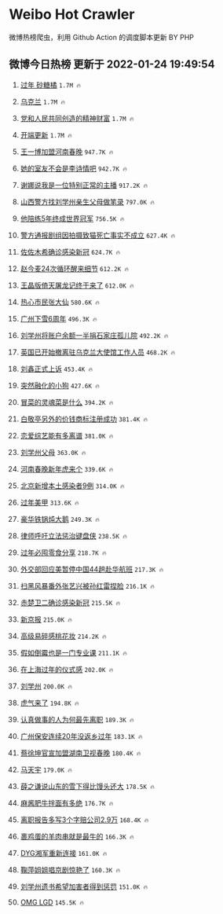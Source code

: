 # Weibo Hot Crawler 



微博热榜爬虫，利用 Github Action 的调度脚本更新 BY PHP 


## 微博今日热榜 更新于 2022-01-24 19:49:54 
1. [过年 砂糖橘](https://s.weibo.com/weibo?q=%E8%BF%87%E5%B9%B4%20%E7%A0%82%E7%B3%96%E6%A9%98&Refer=top) `1.7M 🔥` 

1. [乌克兰](https://s.weibo.com/weibo?q=%E4%B9%8C%E5%85%8B%E5%85%B0&Refer=top) `1.7M 🔥` 

1. [党和人民共同创造的精神财富](https://s.weibo.com/weibo?q=%23%E5%85%9A%E5%92%8C%E4%BA%BA%E6%B0%91%E5%85%B1%E5%90%8C%E5%88%9B%E9%80%A0%E7%9A%84%E7%B2%BE%E7%A5%9E%E8%B4%A2%E5%AF%8C%23&Refer=top) `1.7M 🔥` 

1. [开端更新](https://s.weibo.com/weibo?q=%23%E5%BC%80%E7%AB%AF%E6%9B%B4%E6%96%B0%23&Refer=top) `1.7M 🔥` 

1. [王一博加盟河南春晚](https://s.weibo.com/weibo?q=%23%E7%8E%8B%E4%B8%80%E5%8D%9A%E5%8A%A0%E7%9B%9F%E6%B2%B3%E5%8D%97%E6%98%A5%E6%99%9A%23&Refer=top) `947.7K 🔥` 

1. [她的室友不会是李诗情吧](https://s.weibo.com/weibo?q=%23%E5%A5%B9%E7%9A%84%E5%AE%A4%E5%8F%8B%E4%B8%8D%E4%BC%9A%E6%98%AF%E6%9D%8E%E8%AF%97%E6%83%85%E5%90%A7%23&Refer=top) `942.7K 🔥` 

1. [谢娜说我是一位特别正常的主播](https://s.weibo.com/weibo?q=%23%E8%B0%A2%E5%A8%9C%E8%AF%B4%E6%88%91%E6%98%AF%E4%B8%80%E4%BD%8D%E7%89%B9%E5%88%AB%E6%AD%A3%E5%B8%B8%E7%9A%84%E4%B8%BB%E6%92%AD%23&Refer=top) `917.2K 🔥` 

1. [山西警方找刘学州亲生父母做笔录](https://s.weibo.com/weibo?q=%23%E5%B1%B1%E8%A5%BF%E8%AD%A6%E6%96%B9%E6%89%BE%E5%88%98%E5%AD%A6%E5%B7%9E%E4%BA%B2%E7%94%9F%E7%88%B6%E6%AF%8D%E5%81%9A%E7%AC%94%E5%BD%95%23&Refer=top) `797.0K 🔥` 

1. [他陪练5年终成世界冠军](https://s.weibo.com/weibo?q=%23%E4%BB%96%E9%99%AA%E7%BB%835%E5%B9%B4%E7%BB%88%E6%88%90%E4%B8%96%E7%95%8C%E5%86%A0%E5%86%9B%23&Refer=top) `756.5K 🔥` 

1. [警方通报剧组因拍摄致猫死亡事实不成立](https://s.weibo.com/weibo?q=%23%E8%AD%A6%E6%96%B9%E9%80%9A%E6%8A%A5%E5%89%A7%E7%BB%84%E5%9B%A0%E6%8B%8D%E6%91%84%E8%87%B4%E7%8C%AB%E6%AD%BB%E4%BA%A1%E4%BA%8B%E5%AE%9E%E4%B8%8D%E6%88%90%E7%AB%8B%23&Refer=top) `627.4K 🔥` 

1. [佐佐木希确诊感染新冠](https://s.weibo.com/weibo?q=%23%E4%BD%90%E4%BD%90%E6%9C%A8%E5%B8%8C%E7%A1%AE%E8%AF%8A%E6%84%9F%E6%9F%93%E6%96%B0%E5%86%A0%23&Refer=top) `624.7K 🔥` 

1. [赵今麦24次循环醒来细节](https://s.weibo.com/weibo?q=%23%E8%B5%B5%E4%BB%8A%E9%BA%A624%E6%AC%A1%E5%BE%AA%E7%8E%AF%E9%86%92%E6%9D%A5%E7%BB%86%E8%8A%82%23&Refer=top) `612.2K 🔥` 

1. [王晶版倚天屠龙记终于来了](https://s.weibo.com/weibo?q=%23%E7%8E%8B%E6%99%B6%E7%89%88%E5%80%9A%E5%A4%A9%E5%B1%A0%E9%BE%99%E8%AE%B0%E7%BB%88%E4%BA%8E%E6%9D%A5%E4%BA%86%23&Refer=top) `612.0K 🔥` 

1. [热心市民张大仙](https://s.weibo.com/weibo?q=%23%E7%83%AD%E5%BF%83%E5%B8%82%E6%B0%91%E5%BC%A0%E5%A4%A7%E4%BB%99%23&Refer=top) `580.6K 🔥` 

1. [广州下雪6周年](https://s.weibo.com/weibo?q=%23%E5%B9%BF%E5%B7%9E%E4%B8%8B%E9%9B%AA6%E5%91%A8%E5%B9%B4%23&Refer=top) `496.3K 🔥` 

1. [刘学州将账户余额一半捐石家庄孤儿院](https://s.weibo.com/weibo?q=%23%E5%88%98%E5%AD%A6%E5%B7%9E%E5%B0%86%E8%B4%A6%E6%88%B7%E4%BD%99%E9%A2%9D%E4%B8%80%E5%8D%8A%E6%8D%90%E7%9F%B3%E5%AE%B6%E5%BA%84%E5%AD%A4%E5%84%BF%E9%99%A2%23&Refer=top) `492.2K 🔥` 

1. [英国已开始撤离驻乌克兰大使馆工作人员](https://s.weibo.com/weibo?q=%23%E8%8B%B1%E5%9B%BD%E5%B7%B2%E5%BC%80%E5%A7%8B%E6%92%A4%E7%A6%BB%E9%A9%BB%E4%B9%8C%E5%85%8B%E5%85%B0%E5%A4%A7%E4%BD%BF%E9%A6%86%E5%B7%A5%E4%BD%9C%E4%BA%BA%E5%91%98%23&Refer=top) `468.2K 🔥` 

1. [刘鑫正式上诉](https://s.weibo.com/weibo?q=%23%E5%88%98%E9%91%AB%E6%AD%A3%E5%BC%8F%E4%B8%8A%E8%AF%89%23&Refer=top) `453.4K 🔥` 

1. [突然融化的小狗](https://s.weibo.com/weibo?q=%23%E7%AA%81%E7%84%B6%E8%9E%8D%E5%8C%96%E7%9A%84%E5%B0%8F%E7%8B%97%23&Refer=top) `427.6K 🔥` 

1. [冒菜的灵魂菜是什么](https://s.weibo.com/weibo?q=%23%E5%86%92%E8%8F%9C%E7%9A%84%E7%81%B5%E9%AD%82%E8%8F%9C%E6%98%AF%E4%BB%80%E4%B9%88%23&Refer=top) `394.2K 🔥` 

1. [白敬亭另外的价钱商标注册成功](https://s.weibo.com/weibo?q=%23%E7%99%BD%E6%95%AC%E4%BA%AD%E5%8F%A6%E5%A4%96%E7%9A%84%E4%BB%B7%E9%92%B1%E5%95%86%E6%A0%87%E6%B3%A8%E5%86%8C%E6%88%90%E5%8A%9F%23&Refer=top) `381.4K 🔥` 

1. [恋爱综艺能有多离谱](https://s.weibo.com/weibo?q=%23%E6%81%8B%E7%88%B1%E7%BB%BC%E8%89%BA%E8%83%BD%E6%9C%89%E5%A4%9A%E7%A6%BB%E8%B0%B1%23&Refer=top) `381.0K 🔥` 

1. [刘学州父母](https://s.weibo.com/weibo?q=%E5%88%98%E5%AD%A6%E5%B7%9E%E7%88%B6%E6%AF%8D&Refer=top) `363.0K 🔥` 

1. [河南春晚新年虎来个](https://s.weibo.com/weibo?q=%E6%B2%B3%E5%8D%97%E6%98%A5%E6%99%9A%E6%96%B0%E5%B9%B4%E8%99%8E%E6%9D%A5%E4%B8%AA&Refer=top) `339.6K 🔥` 

1. [北京新增本土感染者9例](https://s.weibo.com/weibo?q=%23%E5%8C%97%E4%BA%AC%E6%96%B0%E5%A2%9E%E6%9C%AC%E5%9C%9F%E6%84%9F%E6%9F%93%E8%80%859%E4%BE%8B%23&Refer=top) `314.0K 🔥` 

1. [过年美甲](https://s.weibo.com/weibo?q=%E8%BF%87%E5%B9%B4%E7%BE%8E%E7%94%B2&Refer=top) `313.6K 🔥` 

1. [豪华铁锅炖大鹅](https://s.weibo.com/weibo?q=%E8%B1%AA%E5%8D%8E%E9%93%81%E9%94%85%E7%82%96%E5%A4%A7%E9%B9%85&Refer=top) `249.3K 🔥` 

1. [律师呼吁立法惩治键盘侠](https://s.weibo.com/weibo?q=%23%E5%BE%8B%E5%B8%88%E5%91%BC%E5%90%81%E7%AB%8B%E6%B3%95%E6%83%A9%E6%B2%BB%E9%94%AE%E7%9B%98%E4%BE%A0%23&Refer=top) `238.5K 🔥` 

1. [过年必囤零食分享](https://s.weibo.com/weibo?q=%23%E8%BF%87%E5%B9%B4%E5%BF%85%E5%9B%A4%E9%9B%B6%E9%A3%9F%E5%88%86%E4%BA%AB%23&Refer=top) `218.7K 🔥` 

1. [外交部回应美暂停中国44趟赴华航班](https://s.weibo.com/weibo?q=%23%E5%A4%96%E4%BA%A4%E9%83%A8%E5%9B%9E%E5%BA%94%E7%BE%8E%E6%9A%82%E5%81%9C%E4%B8%AD%E5%9B%BD44%E8%B6%9F%E8%B5%B4%E5%8D%8E%E8%88%AA%E7%8F%AD%23&Refer=top) `217.3K 🔥` 

1. [扫黑风暴番外张艺兴被孙红雷捏脸](https://s.weibo.com/weibo?q=%23%E6%89%AB%E9%BB%91%E9%A3%8E%E6%9A%B4%E7%95%AA%E5%A4%96%E5%BC%A0%E8%89%BA%E5%85%B4%E8%A2%AB%E5%AD%99%E7%BA%A2%E9%9B%B7%E6%8D%8F%E8%84%B8%23&Refer=top) `216.1K 🔥` 

1. [赤楚卫二确诊感染新冠](https://s.weibo.com/weibo?q=%23%E8%B5%A4%E6%A5%9A%E5%8D%AB%E4%BA%8C%E7%A1%AE%E8%AF%8A%E6%84%9F%E6%9F%93%E6%96%B0%E5%86%A0%23&Refer=top) `215.5K 🔥` 

1. [新京报](https://s.weibo.com/weibo?q=%E6%96%B0%E4%BA%AC%E6%8A%A5&Refer=top) `215.0K 🔥` 

1. [高级易碎感桃花妆](https://s.weibo.com/weibo?q=%23%E9%AB%98%E7%BA%A7%E6%98%93%E7%A2%8E%E6%84%9F%E6%A1%83%E8%8A%B1%E5%A6%86%23&Refer=top) `214.2K 🔥` 

1. [假如倒霉也是一门专业课](https://s.weibo.com/weibo?q=%23%E5%81%87%E5%A6%82%E5%80%92%E9%9C%89%E4%B9%9F%E6%98%AF%E4%B8%80%E9%97%A8%E4%B8%93%E4%B8%9A%E8%AF%BE%23&Refer=top) `211.1K 🔥` 

1. [在上海过年的仪式感](https://s.weibo.com/weibo?q=%23%E5%9C%A8%E4%B8%8A%E6%B5%B7%E8%BF%87%E5%B9%B4%E7%9A%84%E4%BB%AA%E5%BC%8F%E6%84%9F%23&Refer=top) `202.0K 🔥` 

1. [刘学州](https://s.weibo.com/weibo?q=%23%E5%88%98%E5%AD%A6%E5%B7%9E%23&Refer=top) `200.0K 🔥` 

1. [虎气来了](https://s.weibo.com/weibo?q=%E8%99%8E%E6%B0%94%E6%9D%A5%E4%BA%86&Refer=top) `194.8K 🔥` 

1. [认真做事的人为何最先离职](https://s.weibo.com/weibo?q=%23%E8%AE%A4%E7%9C%9F%E5%81%9A%E4%BA%8B%E7%9A%84%E4%BA%BA%E4%B8%BA%E4%BD%95%E6%9C%80%E5%85%88%E7%A6%BB%E8%81%8C%23&Refer=top) `189.3K 🔥` 

1. [广州保安连续20年没返乡过年](https://s.weibo.com/weibo?q=%23%E5%B9%BF%E5%B7%9E%E4%BF%9D%E5%AE%89%E8%BF%9E%E7%BB%AD20%E5%B9%B4%E6%B2%A1%E8%BF%94%E4%B9%A1%E8%BF%87%E5%B9%B4%23&Refer=top) `183.1K 🔥` 

1. [蔡徐坤官宣加盟湖南卫视春晚](https://s.weibo.com/weibo?q=%23%E8%94%A1%E5%BE%90%E5%9D%A4%E5%AE%98%E5%AE%A3%E5%8A%A0%E7%9B%9F%E6%B9%96%E5%8D%97%E5%8D%AB%E8%A7%86%E6%98%A5%E6%99%9A%23&Refer=top) `180.4K 🔥` 

1. [马天宇](https://s.weibo.com/weibo?q=%E9%A9%AC%E5%A4%A9%E5%AE%87&Refer=top) `179.0K 🔥` 

1. [薛之谦说山东的雪下得比馒头还大](https://s.weibo.com/weibo?q=%23%E8%96%9B%E4%B9%8B%E8%B0%A6%E8%AF%B4%E5%B1%B1%E4%B8%9C%E7%9A%84%E9%9B%AA%E4%B8%8B%E5%BE%97%E6%AF%94%E9%A6%92%E5%A4%B4%E8%BF%98%E5%A4%A7%23&Refer=top) `178.5K 🔥` 

1. [麻酱肥牛拌面有多绝](https://s.weibo.com/weibo?q=%23%E9%BA%BB%E9%85%B1%E8%82%A5%E7%89%9B%E6%8B%8C%E9%9D%A2%E6%9C%89%E5%A4%9A%E7%BB%9D%23&Refer=top) `176.7K 🔥` 

1. [离职报告多写3个字赔公司2.9万](https://s.weibo.com/weibo?q=%23%E7%A6%BB%E8%81%8C%E6%8A%A5%E5%91%8A%E5%A4%9A%E5%86%993%E4%B8%AA%E5%AD%97%E8%B5%94%E5%85%AC%E5%8F%B82.9%E4%B8%87%23&Refer=top) `168.4K 🔥` 

1. [裹鸡蛋的羊肉串就是最牛的](https://s.weibo.com/weibo?q=%23%E8%A3%B9%E9%B8%A1%E8%9B%8B%E7%9A%84%E7%BE%8A%E8%82%89%E4%B8%B2%E5%B0%B1%E6%98%AF%E6%9C%80%E7%89%9B%E7%9A%84%23&Refer=top) `166.3K 🔥` 

1. [DYG湘军重新连接](https://s.weibo.com/weibo?q=%23DYG%E6%B9%98%E5%86%9B%E9%87%8D%E6%96%B0%E8%BF%9E%E6%8E%A5%23&Refer=top) `161.0K 🔥` 

1. [鞠萍姐姐唱京剧惊艳了](https://s.weibo.com/weibo?q=%23%E9%9E%A0%E8%90%8D%E5%A7%90%E5%A7%90%E5%94%B1%E4%BA%AC%E5%89%A7%E6%83%8A%E8%89%B3%E4%BA%86%23&Refer=top) `160.3K 🔥` 

1. [刘学州遗书希望加害者得到惩罚](https://s.weibo.com/weibo?q=%23%E5%88%98%E5%AD%A6%E5%B7%9E%E9%81%97%E4%B9%A6%E5%B8%8C%E6%9C%9B%E5%8A%A0%E5%AE%B3%E8%80%85%E5%BE%97%E5%88%B0%E6%83%A9%E7%BD%9A%23&Refer=top) `151.0K 🔥` 

1. [OMG LGD](https://s.weibo.com/weibo?q=OMG%20LGD&Refer=top) `145.5K 🔥` 

